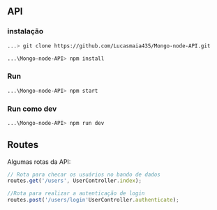 ## API

### instalação
```bash
...> git clone https://github.com/Lucasmaia435/Mongo-node-API.git

...\Mongo-node-API> npm install
```

### Run
```bash
...\Mongo-node-API> npm start
```
### Run como dev
```bash
...\Mongo-node-API> npm run dev
```

## Routes
Algumas rotas da API:
```Javascript
// Rota para checar os usuários no bando de dados
routes.get('/users', UserController.index);

//Rota para realizar a autenticação de login
routes.post('/users/login'UserController.authenticate);


```